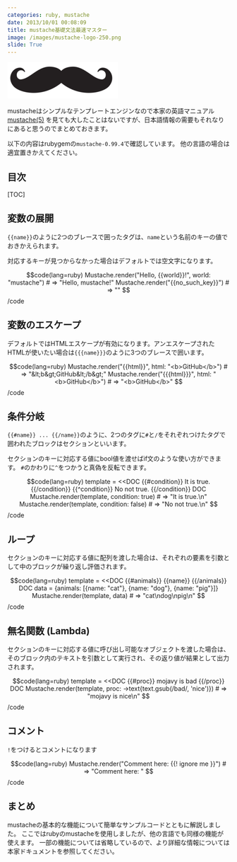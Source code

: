 ```yaml
---
categories: ruby, mustache
date: 2013/10/01 00:08:09
title: mustache基礎文法最速マスター
image: /images/mustache-logo-250.png
slide: True
---
```


![mustache](/images/mustache-logo-250.png ) 

mustacheはシンプルなテンプレートエンジンなので本家の英語マニュアル [mustache(5)](http://mustache.github.io/mustache.5.html ) を見ても大したことはないですが、日本語情報の需要もそれなりにあると思うのでまとめておきます。

以下の内容はrubygemの`mustache-0.99.4`で確認しています。
他の言語の場合は適宜置きかえてください。




## 目次

[TOC]



## 変数の展開

`{{name}}`のように2つのブレースで囲ったタグは、`name`という名前のキーの値でおきかえられます。

対応するキーが見つからなかった場合はデフォルトでは空文字になります。


$$code(lang=ruby)
Mustache.render("Hello, {{world}}!", world: "mustache") # => "Hello, mustache!"
Mustache.render("{{no_such_key}}") # => ""
$$/code



## 変数のエスケープ

デフォルトではHTMLエスケープが有効になります。アンエスケープされたHTMLが使いたい場合は`{{{name}}}`のように3つのブレースで囲います。

$$code(lang=ruby)
Mustache.render("{{html}}",  html: "<b>GitHub</b>") # => "&lt;b&gt;GitHub&lt;/b&gt;"
Mustache.render("{{{html}}}", html: "<b>GitHub</b>") # => "<b>GitHub</b>"
$$/code



## 条件分岐

`{{#name}} ... {{/name}}`のように、2つのタグに`#`と`/`をそれぞれつけたタグで囲われたブロックはセクションといいます。

セクションのキーに対応する値にbool値を渡せばif文のような使い方ができます。
`#`のかわりに`^`をつかうと真偽を反転できます。


$$code(lang=ruby)
template = <<DOC
{{#condition}}
It is true.
{{/condition}}
{{^condition}}
No not true.
{{/condition}}
DOC
Mustache.render(template, condition: true) # => "It is true.\n"
Mustache.render(template, condition: false) # => "No not true.\n"
$$/code



## ループ

セクションのキーに対応する値に配列を渡した場合は、それぞれの要素を引数として中のブロックが繰り返し評価されます。

$$code(lang=ruby)
template = <<DOC
{{#animals}}
{{name}}
{{/animals}}
DOC
data = {animals: [{name: "cat"}, {name: "dog"}, {name: "pig"}]}
Mustache.render(template, data) # => "cat\ndog\npig\n"
$$/code



## 無名関数 (Lambda)

セクションのキーに対応する値に呼び出し可能なオブジェクトを渡した場合は、そのブロック内のテキストを引数として実行され、その返り値が結果として出力されます。

$$code(lang=ruby)
template = <<DOC
{{#proc}}
mojavy is bad
{{/proc}}
DOC
Mustache.render(template, proc: ->text{text.gsub(/bad/, 'nice')}) # => "mojavy is nice\n"
$$/code



## コメント

`!`をつけるとコメントになります

$$code(lang=ruby)
Mustache.render("Comment here: {{! ignore me }}") # => "Comment here: "
$$/code



## まとめ

mustacheの基本的な機能について簡単なサンプルコードとともに解説しました。
ここではrubyのmustacheを使用しましたが、他の言語でも同様の機能が使えます。
一部の機能については省略しているので、より詳細な情報については本家ドキュメントを参照してください。
